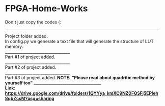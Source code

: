 # FPGA-Home-Works
Don't just copy the codes (:
_________________________________
Project folder added.<br />
In config.py we generate a text file that will generate the structure of LUT memory. <br />
_________________________________ <br />
Part #1 of project added. <br />
_________________________________ <br />
Part #2 of project added. <br />
_________________________________ <br />
Part #3 of project added. <b>NOTE: "Please read about quadritic method by yourself too"<b/>
_________________________________ <br />
Link: <br />
https://drive.google.com/drive/folders/1QYYya_kmXC9NZ0FQSFj5EPleh8qbZcsM?usp=sharing
